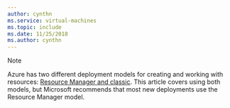 ```yaml
---
author: cynthn
ms.service: virtual-machines
ms.topic: include
ms.date: 11/25/2018
ms.author: cynthn
---
```

> [!NOTE]
> Azure has two different deployment models for creating and working with resources:  [Resource Manager and classic](/azure/azure-resource-manager/management/deployment-models). This article covers using both models, but Microsoft recommends that most new deployments use the Resource Manager model.
